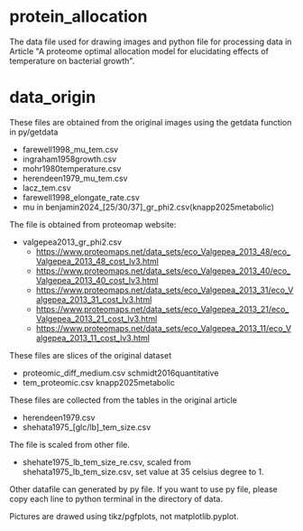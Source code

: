 # protein_allocation
The data file used for drawing images and python file for processing data in Article "A proteome optimal allocation model for elucidating effects of temperature on bacterial growth".

# data_origin
These files are obtained from the original images using the getdata function in py/getdata
- farewell1998_mu_tem.csv
- ingraham1958growth.csv
- mohr1980temperature.csv
- herendeen1979_mu_tem.csv
- lacz_tem.csv
- farewell1998_elongate_rate.csv
- mu in benjamin2024_[25/30/37]_gr_phi2.csv(knapp2025metabolic)

The file is obtained from proteomap website:
- valgepea2013_gr_phi2.csv
  - https://www.proteomaps.net/data_sets/eco_Valgepea_2013_48/eco_Valgepea_2013_48_cost_lv3.html
  - https://www.proteomaps.net/data_sets/eco_Valgepea_2013_40/eco_Valgepea_2013_40_cost_lv3.html
  - https://www.proteomaps.net/data_sets/eco_Valgepea_2013_31/eco_Valgepea_2013_31_cost_lv3.html
  - https://www.proteomaps.net/data_sets/eco_Valgepea_2013_21/eco_Valgepea_2013_21_cost_lv3.html
  - https://www.proteomaps.net/data_sets/eco_Valgepea_2013_11/eco_Valgepea_2013_11_cost_lv3.html

These files are slices of the original dataset
- proteomic_diff_medium.csv schmidt2016quantitative
- tem_proteomic.csv knapp2025metabolic

These files are collected from the tables in the original article
- herendeen1979.csv
- shehata1975_[glc/lb]_tem_size.csv

The file is scaled from other file.
- shehate1975_lb_tem_size_re.csv, scaled from shehata1975_lb_tem_size.csv, set value at 35 celsius degree to 1.

Other datafile can generated by py file. If you want to use py file, please copy each line to python terminal in the directory of data.

Pictures are drawed using tikz/pgfplots, not matplotlib.pyplot.



